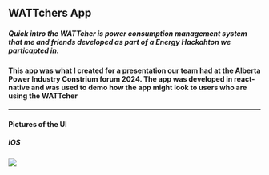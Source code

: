 <h2>WATTchers App</h2>
<h5><em>Quick intro the WATTcher is power consumption management system that me and friends developed as part of a Energy Hackahton we particapted in.</em></h5>
<h4>This app was what I created for a presentation our team had at the Alberta Power Industry Constrium forum 2024. The app was developed in react-native and was used to demo how the app might look to users who are using the WATTcher</h4>

***
<h4><strong>Pictures of the UI</strong></h4>
<h5>IOS</h5>
<img src = 'https://github.com/jayyy044/WATTchers-App/tree/main/assets/Logo.png'/>

